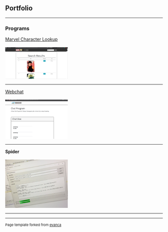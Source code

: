## Portfolio

---

### Programs

[Marvel Character Lookup](http://jimskon.com/class/softdev/zhou1/marvelproject3/marvelproject3.html)
<br><br>
<img src="images/p1-3-1 (2).PNG?raw=true" width="200"/>

---
[Webchat](http://jimskon.com/class/softdev/team4/webchat/webchat.html)
<br><br>
<img src="images/webchat.png?raw=true" width="200"/>

---
**Spider**
<br><br>
<img src="images/spider.jpg?raw=true" width="200" />

---


---
<p style="font-size:11px">Page template forked from <a href="https://github.com/evanca/quick-portfolio">evanca</a></p>
<!-- Remove above link if you don't want to attibute -->
